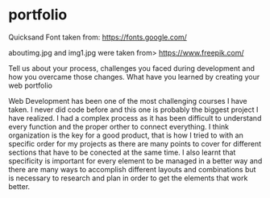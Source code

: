 # portfolio

Quicksand Font taken from: https://fonts.google.com/

aboutimg.jpg and img1.jpg were taken from>
https://www.freepik.com/



Tell us about your process, challenges you faced during development and how you overcame those changes. What have you learned by creating your web portfolio

Web Development has been one of the most challenging courses I have taken. I never did code before and this one is probably the biggest project I have realized. I had a complex process as it has been difficult to understand every function and the proper orther to connect everything.
I think organization is the key for a good product, that is how I tried to with an specific order for my projects as there are many points to cover for different sections that have to be conected at the same time.
I also learnt that specificity is important for every element to be managed in a better way and there are many ways to accomplish different layouts and combinations but is necessary to research and plan in order to get the elements that work better.


